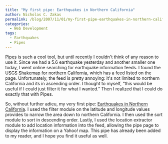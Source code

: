 ```yaml
---
title: "My first pipe: Earthquakes in Northern California"
author: Nicholas C. Zakas
permalink: /blog/2007/11/01/my-first-pipe-earthquakes-in-northern-california/
categories:
  - Web Development
tags:
  - Earthquakes
  - Pipes
---
```

<a title="Yahoo! Pipes" rel="external" href="http://pipes.yahoo.com">Pipes</a> is such a cool tool, but until recently I couldn't think of any reason to use it. Since we had a 5.6 earthquake yesterday and another smaller one today, I went online searching for earthquake information feeds. I found the <a title="USGS Shakemap - Northern California" rel="external" href="http://earthquake.usgs.gov/eqcenter/shakemap/list.php?y=2007&n=nc">USGS Shakemap for northern California</a>, which has a feed listed on the page. Unfortunately, the feed is pretty annoying: it's not limited to northern California and its in ascending order. I thought to myself, &#8220;this would be useful if I could just filter it for what I wanted.&#8221; Then I realized that I could do exactly that with Pipes.

So, without further adieu, my very first pipe: <a title="Earthquakes in Northern California" rel="external" href="http://pipes.yahoo.com/pipes/pipe.info?_id=Tm1_uDyI3BGAPm8b2h2EvQ">Earthquakes in Northern California</a>. I used the filter module on the latitude and longitude values provides to narrow the area down to northern California. I then used the sort module to sort in descending order. Lastly, I used the location extractor module to add location information into the feed, allowing the pipe page to display the information on a Yahoo! map. This pipe has already been added to my reader, and I hope you find it useful as well.
